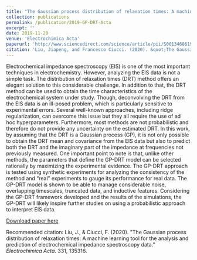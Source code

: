 ```yaml
---
title: "The Gaussian process distribution of relaxation times: A machine learning tool for the analysis and prediction of electrochemical impedance spectroscopy data"
collection: publications
permalink: /publication/2019-GP-DRT-Acta
excerpt: ''
date: 2019-11-20
venue: 'Electrochimica Acta'
paperurl: 'http://www.sciencedirect.com/science/article/pii/S0013468619321887'
citation: 'Liu, Jiapeng, and Francesco Ciucci. (2020). &quot;The Gaussian process distribution of relaxation times: A machine learning tool for the analysis and prediction of electrochemical impedance spectroscopy data.&quot; <i>Electrochimica Acta</i>. 331, 135316.'
---
```

Electrochemical impedance spectroscopy (EIS) is one of the most important techniques in electrochemistry. However, analyzing the EIS data is not a simple task. The distribution of relaxation times (DRT) method offers an elegant solution to this considerable challenge. In addition to that, the DRT method can be used to obtain the time characteristics of the electrochemical system under study. Though, deconvolving the DRT from the EIS data is an ill-posed problem, which is particularly sensitive to experimental errors. Several well-known approaches, including ridge regularization, can overcome this issue but they all require the use of ad hoc hyperparameters. Furthermore, most methods are not probabilistic and therefore do not provide any uncertainty on the estimated DRT. In this work, by assuming that the DRT is a Gaussian process (GP), it is not only possible to obtain the DRT mean and covariance from the EIS data but also to predict both the DRT and the imaginary part of the impedance at frequencies not previously measured. One important point to note is that, unlike other methods, the parameters that define the GP-DRT model can be selected rationally by maximizing the experimental evidence. The GP-DRT approach is tested using synthetic experiments for analyzing the consistency of the method and “real” experiments to gauge its performance for real data. The GP-DRT model is shown to be able to manage considerable noise, overlapping timescales, truncated data, and inductive features. Considering the GP-DRT framework developed and the results of the simulations, the GP-DRT will likely inspire further studies on using a probabilistic approach to interpret EIS data.

[Download paper here](http://jiapeng-liu.github.io/files/JP-Liu_2019_GP-DRT_Elec-Acta.pdf)

Recommended citation: Liu, J., & Ciucci, F. (2020). "The Gaussian process distribution of relaxation times: A machine learning tool for the analysis and prediction of electrochemical impedance spectroscopy data." <i>Electrochimica Acta</i>. 331, 135316.
